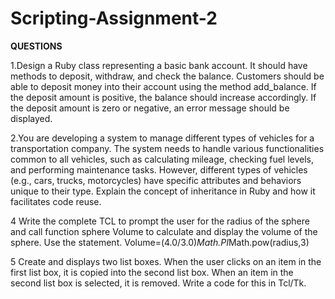 # Scripting-Assignment-2

**QUESTIONS** 

1.Design a Ruby class representing a basic bank account. It should have methods to deposit, withdraw, and check the balance. Customers should be able to deposit money into their account using the method add_balance. If the deposit amount is positive, the balance should increase accordingly. If the deposit amount is zero or negative, an error message should be displayed.

2.You are developing a system to manage different types of vehicles for a transportation company. The system needs to handle various functionalities common to all vehicles, such as calculating mileage, checking fuel levels, and performing maintenance tasks. However, different types of vehicles (e.g., cars, trucks, motorcycles) have specific attributes and behaviors unique to their type. Explain the concept of inheritance in Ruby and how it facilitates code reuse.

4	Write the complete TCL to prompt the user for the radius of the sphere and call function sphere Volume to calculate and display the volume of the sphere. Use the statement. Volume=(4.0/3.0)*Math.PI*Math.pow(radius,3)	

5	Create and displays two list boxes. When the user clicks on an item in the first list box, it is copied into the second list box. When an item in the second list box is selected, it is removed. Write a code for this in Tcl/Tk.	
